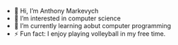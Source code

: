 - 👋 Hi, I’m Anthony Markevych
- 👀 I’m interested in computer science
- 🌱 I’m currently learning aobut computer programming
- ⚡ Fun fact: I enjoy playing volleyball in my free time.

<!---
amarkevych3/amarkevych3 is a ✨ special ✨ repository because its `README.md` (this file) appears on your GitHub profile.
You can click the Preview link to take a look at your changes.
--->
